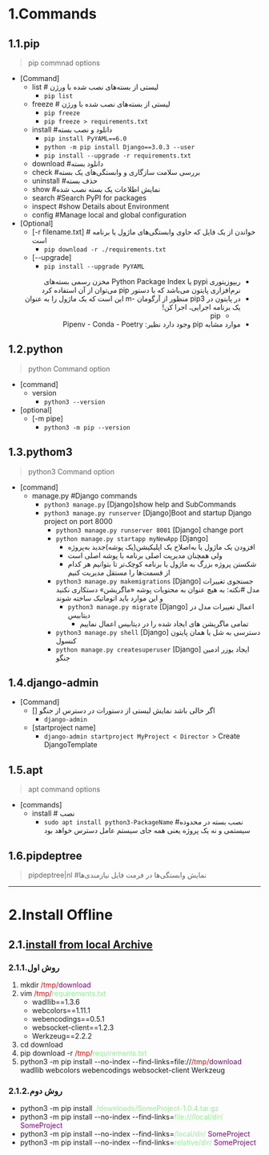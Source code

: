 # 1.Commands

## 1.1.pip

> pip commnad options

* [Command]
    * list # لیستی از بسته‌های نصب شده با ورژن
        * `pip list`
    * freeze # لیستی از بسته‌های نصب شده با ورژن
        * `pip freeze`
        * `pip freeze > requirements.txt`
    * install #دانلود و نصب بسته
        * `pip install PyYAML==6.0`
        * `python -m pip install Django==3.0.3 --user`
        * `pip install --upgrade -r requirements.txt`
    * download #دانلود بسته
    * check #بررسی سلامت سازگاری و وابستگی‌های یک بسته
    * uninstall #حذف بسته
    * show #نمایش اطلاعات یک بسته نصب شده
    * search #Search PyPI for packages
    * inspect #show Details about Environment
    * config #Manage local and global configuration
* [Optional]
    * [-r filename.txt] # خواندن از یک فایل که حاوی وابستگی‌های ماژول یا برنامه است
        * `pip download -r ./requirements.txt`
    * [--upgrade]
        * `pip install --upgrade PyYAML`

<div style="direction:rtl;">

- ریپوزیتوری pypi یا Python Package Index مخزن رسمی بسته‌های نرم‌افزاری پایتون می‌باشد که با دستور pip می‌توان از آن استفاده کرد
- در پایتون در pip3 منظور از آرگومان -m این است که یک ماژول را به عنوان یک برنامه اجرایی، اجرا کن!
    - pip
- موارد مشابه pip وجود دارد نظیر: Pipenv - Conda - Poetry

</div>

## 1.2.python

> python Command option

* [command]
    * version
        * `python3 --version`
* [optional]
    * [-m pipe]
        * `python3 -m pip --version`

## 1.3.pythom3

> python3 Command option

* [command]
    * manage.py #Django commands
        * `python3 manage.py` [Django]show help and SubCommands
        * `python3 manage.py runserver` [Django]Boot and startup Django project on port 8000
            * `python3 manage.py runserver 8001`  [Django] change port
            * `python manage.py startapp myNewApp` [Django]
                * افزودن یک ماژول یا به‌اصلاح یک اپلیکیشن(یک پوشه)جدید به‌پروژه
                * ولی همچنان مدیریت اصلی برنامه با پوشه اصلی است
                * شکستن پروژه بزرگ به ماژول یا برنامه کوچک‌تر تا بتوانیم هر کدام از قسمت‌ها را مستقل مدیریت کنیم
            * `python3 manage.py makemigrations` [Django]  جستجوی تغییرات مدل
              #نکته: به هیچ عنوان به محتویات پوشه «ماگریشن» دستکاری نکنید و این موارد باید اتوماتیک ساخته شوند
                * `python3 manage.py migrate` [Django]  اعمال تغییرات مدل در دیتابیس
                    * تمامی ماگریشن های ایجاد شده را در دیتابیس اعمال نماییم
            * `python3 manage.py shell` [Django]  دسترسی به شل یا همان پایتون کنسول
            * `python manage.py createsuperuser` [Django] ایجاد یوزر ادمین جنگو

## 1.4.django-admin

* [Command]
    * [] اگر خالی باشد نمایش لیستی از دستورات در دسترس از جنگو
        * `django-admin`
    * [startproject name]
        * ```django-admin startproject MyProject < Director >``` Create DjangoTemplate

## 1.5.apt

> apt command options

* [commands]
    * install # نصب
        * `sudo apt install python3-PackageName` #نصب بسته در محدوده سیستمی و نه یک پروژه یعنی همه جای سیستم عامل دسترس خواهد بود

## 1.6.pipdeptree

> pipdeptree|nl #نمایش وابستگی‌ها در فرمت فایل نیازمندی‌ها

---

# 2.Install Offline

## 2.1.[install from local Archive](https://packaging.python.org/en/latest/tutorials/installing-packages/#installing-from-local-archives)

### 2.1.1.روش اول

1. mkdir <span style="color:red;">/tmp/</span><span style="color:purple;">download</span>
2. vim <span style="color:red;">/tmp/</span><span style="color:lightgreen;">requirements.txt</span>
    - wadllib==1.3.6
    - webcolors==1.11.1
    - webencodings==0.5.1
    - websocket-client==1.2.3
    - Werkzeug==2.2.2
3. cd download
4. pip download -r <span style="color:red;">/tmp/</span><span style="color:lightgreen;">requirements.txt</span>
5. python3 -m pip install --no-index --find-links=file://<span style="color:red;">/tmp/</span><span style="color:purple;">download</span> wadllib webcolors webencodings websocket-client Werkzeug

### 2.1.2.روش دوم

- python3 -m pip install <span style="color:lightgreen;">./downloads/SomeProject-1.0.4.tar.gz</span>
- python3 -m pip install --no-index --find-links=<span style="color:lightgreen;">file:///local/dir/ </span><span style="color:purple;">SomeProject</span>
- python3 -m pip install --no-index --find-links=<span style="color:lightgreen;">/local/dir/ </span><span style="color:purple;">SomeProject</span>
- python3 -m pip install --no-index --find-links=<span style="color:lightgreen;">relative/dir/ </span><span style="color:purple;">SomeProject</span>



